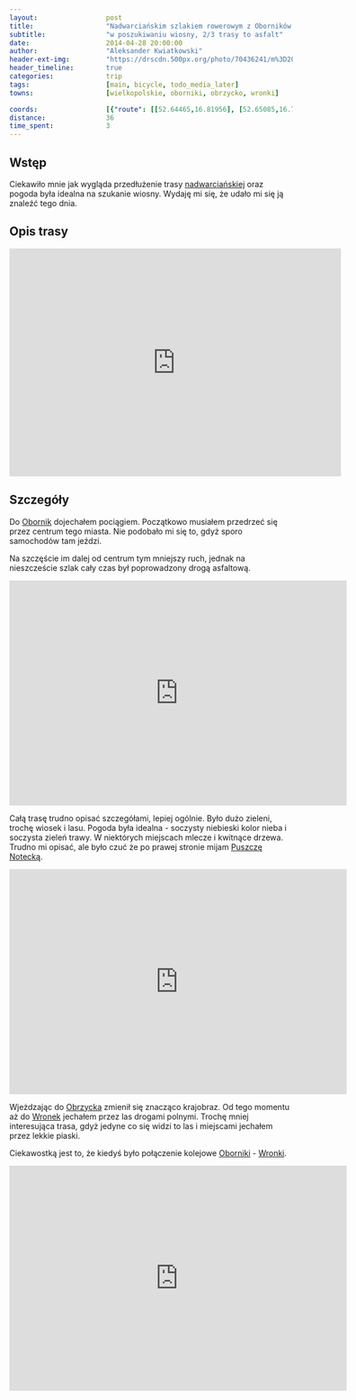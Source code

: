 ```yaml
---
layout:                 post
title:                  "Nadwarciańskim szlakiem rowerowym z Oborników do Wronek"
subtitle:               "w poszukiwaniu wiosny, 2/3 trasy to asfalt"
date:                   2014-04-28 20:00:00
author:                 "Aleksander Kwiatkowski"
header-ext-img:         "https://drscdn.500px.org/photo/70436241/m%3D2048/6d181d226318384026e9aab3630b11b5"
header_timeline:        true
categories:             trip
tags:                   [main, bicycle, todo_media_later]
towns:                  [wielkopolskie, oborniki, obrzycko, wronki]

coords:                 [{"route": [[52.64465,16.81956], [52.65085,16.78917], [52.67089,16.74446], [52.68260,16.69468], [52.67740,16.67330], [52.69561,16.63674], [52.71568,16.58310], [52.71272,16.52250], [52.70856,16.52353], [52.69779,16.48971], [52.70128,16.45538], [52.71022,16.43195], [52.71246,16.41367], [52.71043,16.38157], [52.70585,16.38217]], "type": "bicycle"}]
distance:               36
time_spent:             3
---
```


[vimeo-1]:              https://vimeo.com/93241843
[vimeo-2]:              https://vimeo.com/93305570
[vimeo-3]:              https://vimeo.com/93317717

[wiki-nadwarcianski]:   https://pl.wikipedia.org/wiki/Nadwarcia%C5%84ski_Szlak_Rowerowy
[wiki-oborniki]:        https://pl.wikipedia.org/wiki/Oborniki
[wiki-obrzycko]:        https://pl.wikipedia.org/wiki/Obrzycko
[wiki-wronki]:          https://pl.wikipedia.org/wiki/Wronki
[wiki-puszcza-notecka]: https://pl.wikipedia.org/wiki/Puszcza_Notecka

Wstęp
-----

Ciekawiło mnie jak wygląda przedłużenie trasy [nadwarciańskiej][wiki-nadwarcianski] oraz
pogoda była idealna na szukanie wiosny. Wydaję mi się, że udało mi się ją znaleźć tego dnia.

Opis trasy
----------

<iframe height='405' width='590' frameborder='0' allowtransparency='true' scrolling='no' src='https://www.strava.com/activities/137173048/embed/25203e7ce74daa7a4c06e8a65b3dbcccd59b6528'></iframe>

Szczegóły
---------

Do [Obornik][wiki-oborniki] dojechałem pociągiem. Początkowo musiałem przedrzeć się
przez centrum tego miasta. Nie podobało mi się to, gdyż sporo samochodów tam jeździ.

Na szczęście im dalej od centrum tym mniejszy ruch, jednak na nieszczeście szlak
cały czas był poprowadzony drogą asfaltową.

<div class="vimeo"><iframe src='http://player.vimeo.com/video/93241843' width="600" height="400" frameborder="0" webkitAllowFullScreen mozallowfullscreen allowFullScreen> </iframe></div>

Całą trasę trudno opisać szczegółami, lepiej ogólnie. Było dużo zieleni, trochę wiosek i lasu.
Pogoda była idealna - soczysty niebieski kolor nieba i soczysta zieleń trawy.
W niektórych miejscach mlecze i kwitnące drzewa. Trudno mi opisać, ale było czuć że po prawej
stronie mijam [Puszczę Notecką][wiki-puszcza-notecka].

<div class="vimeo"><iframe src='http://player.vimeo.com/video/93305570' width="600" height="400" frameborder="0" webkitAllowFullScreen mozallowfullscreen allowFullScreen> </iframe></div>

Wjeżdzając do [Obrzycka][wiki-obrzycko] zmienił się znacząco krajobraz. Od tego momentu
aż do [Wronek][wiki-wronki] jechałem przez las drogami polnymi. Trochę mniej interesująca trasa,
gdyż jedyne co się widzi to las i miejscami jechałem przez lekkie piaski.

Ciekawostką jest to, że kiedyś było połączenie kolejowe
[Oborniki][wiki-oborniki] - [Wronki][wiki-wronki].

<div class="vimeo"><iframe src='http://player.vimeo.com/video/93317717' width="600" height="400" frameborder="0" webkitAllowFullScreen mozallowfullscreen allowFullScreen> </iframe></div>

